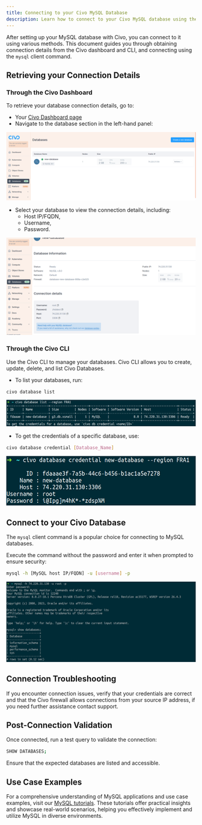 ```yaml
---
title: Connecting to your Civo MySQL Database
description: Learn how to connect to your Civo MySQL database using the Civo dashboard or CLI tool. Retrieve the connection details and use the mysql client command.
---
```


<head>
  <title>Connecting to a Civo MySQL Database | Civo Documentation</title>
</head> 

After setting up your MySQL database with Civo, you can connect to it using various methods. This document guides you through obtaining connection details from the Civo dashboard and CLI, and connecting using the `mysql` client command.

## Retrieving your Connection Details

### Through the Civo Dashboard

To retrieve your database connection details, go to:
- Your [Civo Dashboard page](https://dashboard.civo.com)
- Navigate to the database section in the left-hand panel:

![Navigate to the Civo Database section](../images/navigate-database-section.png)

- Select your database to view the connection details, including:
  - Host IP/FQDN, 
  - Username,
  - Password.

![Select your database to view the connection details](../images/view-connection-details.png)

### Through the Civo CLI

Use the Civo CLI to manage your databases. Civo CLI allows you to create, update, delete, and list Civo Databases.

- To list your databases, run:

```bash
civo database list
```

![civo database list](../images/civo-database-list.png)

- To get the credentials of a specific database, use:

```bash
civo database credential [Database_Name] 
```

![civo database credential](../images/civo-database-credential.png)

## Connect to your Civo Database

The `mysql` client command is a popular choice for connecting to MySQL databases. 

Execute the command without the password and enter it when prompted to ensure security:

```bash
mysql -h [MySQL host IP/FQDN] -u [username] -p
```

![MySQL host IPFQDN](../images/mysql-host.png)

## Connection Troubleshooting

If you encounter connection issues, verify that your credentials are correct and that the Civo firewall allows connections from your source IP address, if you need further assistance contact support.

## Post-Connection Validation

 Once connected, run a test query to validate the connection:

```bash
SHOW DATABASES;
```
Ensure that the expected databases are listed and accessible.

## Use Case Examples

For a comprehensive understanding of MySQL applications and use case examples, visit our [MySQL tutorials](https://www.civo.com/learn/categories/mysql). These tutorials offer practical insights and showcase real-world scenarios, helping you effectively implement and utilize MySQL in diverse environments.
